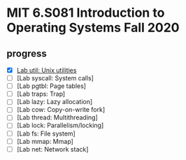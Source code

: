 # MIT 6.S081 Introduction to Operating Systems Fall 2020

## progress

- [x] [Lab util: Unix utilities](https://github.com/HersonaREAL/xv6-riscv-fall20/tree/util)
- [ ] [Lab syscall: System calls]
- [ ] [Lab pgtbl: Page tables]
- [ ] [Lab traps: Trap]
- [ ] [Lab lazy: Lazy allocation]
- [ ] [Lab cow: Copy-on-write fork]
- [ ] [Lab thread: Multithreading]
- [ ] [Lab lock: Parallelism/locking]
- [ ] [Lab fs: File system]
- [ ] [Lab mmap: Mmap]
- [ ] [Lab net: Network stack]

